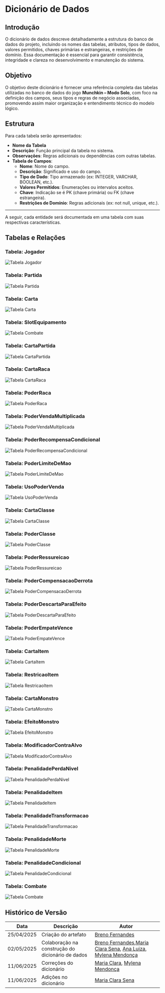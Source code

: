 # Dicionário de Dados

## Introdução

O dicionário de dados descreve detalhadamente a estrutura do banco de dados do projeto, incluindo os nomes das tabelas, atributos, tipos de dados, valores permitidos, chaves primárias e estrangeiras, e restrições de domínio. Essa documentação é essencial para garantir consistência, integridade e clareza no desenvolvimento e manutenção do sistema.

## Objetivo

O objetivo deste dicionário é fornecer uma referência completa das tabelas utilizadas no banco de dados do jogo **Munchkin – Modo Solo**, com foco na definição dos campos, seus tipos e regras de negócio associadas, promovendo assim maior organização e entendimento técnico do modelo lógico.

## Estrutura

Para cada tabela serão apresentados:

- **Nome da Tabela**
- **Descrição**: Função principal da tabela no sistema.
- **Observações**: Regras adicionais ou dependências com outras tabelas.
- **Tabela de Campos**:
  - **Nome**: Nome do campo.
  - **Descrição**: Significado e uso do campo.
  - **Tipo de Dado**: Tipo armazenado (ex: INTEGER, VARCHAR, BOOLEAN, etc.).
  - **Valores Permitidos**: Enumerações ou intervalos aceitos.
  - **Chave**: Indicação se é PK (chave primária) ou FK (chave estrangeira).
  - **Restrições de Domínio**: Regras adicionais (ex: not null, unique, etc.).

---

A seguir, cada entidade será documentada em uma tabela com suas respectivas características.

## Tabelas e Relações

### Tabela: **Jogador**
![Tabela Jogador](../assets/Jogador.png)

### Tabela: **Partida**
![Tabela Partida](../assets/Partida.png)

### Tabela: **Carta**
![Tabela Carta](../assets/Carta.png)

### Tabela: **SlotEquipamento**
![Tabela Combate](../assets/SlotEquipamento.png)

### Tabela: **CartaPartida**
![Tabela CartaPartida](../assets/CartaPartida.png)

### Tabela: **CartaRaca**
![Tabela CartaRaca](../assets/CartaRaca.png)

### Tabela: **PoderRaca**
![Tabela PoderRaca](../assets/PoderRaca.png)

### Tabela: **PoderVendaMultiplicada**
![Tabela PoderVendaMultiplicada](../assets/PoderVendaMultiplicada.png)

### Tabela: **PoderRecompensaCondicional**
![Tabela PoderRecompensaCondicional](../assets/PoderRecompensaCondicional.png)

### Tabela: **PoderLimiteDeMao**
![Tabela PoderLimiteDeMao](../assets/PoderLimiteDeMao.png)

### Tabela: **UsoPoderVenda**
![Tabela UsoPoderVenda](../assets/UsoPoderVenda.png)

### Tabela: **CartaClasse**
![Tabela CartaClasse](../assets/CartaClasse.png)

### Tabela: **PoderClasse**
![Tabela PoderClasse](../assets/PoderClasse.png)

### Tabela: **PoderRessureicao**
![Tabela PoderRessureicao](../assets/PoderRessureicao.png)

### Tabela: **PoderCompensacaoDerrota**
![Tabela PoderCompensacaoDerrota](../assets/PoderCompensacaoDerrota.png)

### Tabela: **PoderDescartaParaEfeito**
![Tabela PoderDescartaParaEfeito](../assets/PoderDescartaParaEfeito.png)

### Tabela: **PoderEmpateVence**
![Tabela PoderEmpateVence](../assets/PoderEmpateVence.png)

### Tabela: **CartaItem**
![Tabela CartaItem](../assets/CartaItem.png)

### Tabela: **RestricaoItem**
![Tabela RestricaoItem](../assets/RestricaoItem.png)

### Tabela: **CartaMonstro**
![Tabela CartaMonstro](../assets/CartaMonstro.png)

### Tabela: **EfeitoMonstro**
![Tabela EfeitoMonstro](../assets/EfeitoMonstro.png)

### Tabela: **ModificadorContraAlvo**
![Tabela ModificadorContraAlvo](../assets/ModificadorContraAlvo.png)

### Tabela: **PenalidadePerdaNivel**
![Tabela PenalidadePerdaNivel](../assets/PenalidadePerdaNivel.png)

### Tabela: **PenalidadeItem**
![Tabela PenalidadeItem](../assets/PenalidadeItem.png)

### Tabela: **PenalidadeTransformacao**
![Tabela PenalidadeTransformacao](../assets/PenalidadeTranformacao.png)

### Tabela: **PenalidadeMorte**
![Tabela PenalidadeMorte](../assets/PenalidadeMorte.png)

### Tabela: **PenalidadeCondicional**
![Tabela PenalidadeCondicional](../assets/PenalidadeCondicional.png)

### Tabela: **Combate**
![Tabela Combate](../assets/Combate.png)



## Histórico de Versão

| Data       | Descrição                              | Autor                                                                 |
|------------|----------------------------------------|-----------------------------------------------------------------------|
| 25/04/2025 | Criação do artefato                    | [Breno Fernandes](https://github.com/Brenofrds)                      |
| 02/05/2025 | Colaboração na construção do dicionário de dados |[Breno Fernandes](https://github.com/Brenofrds),[Maria Clara Sena](https://github.com/mclarasenaa), [Ana Luiza](https://github.com/luluaroeira), [Mylena Mendonça](https://github.com/MylenaTrindade) |
| 11/06/2025 | Correções  do dicionário                | [Maria Clara](https://github.com/mclarasenaa), [Mylena Mendonça](https://github.com/MylenaTrindade) |
| 11/06/2025 | Adições no dicionário |[Maria Clara Sena](https://github.com/mclarasenaa) |
